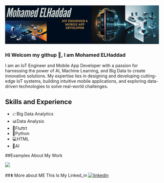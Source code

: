 ![I am IOT Engineer &Mobile app developer](https://github.com/mohamed0oo01/mohamed0oo01/blob/main/Black%20Gold%20Minimalist%20Elegant%20Business%20LinkedIn%20Banner%20(5).png)


### Hi Welcom my githup 👋, I am Mohamed ELHaddad



I am an  IoT Engineer and Mobile App Developer with a passion for harnessing the power of AI, Machine Learning, and Big Data to create innovative solutions. My expertise lies in designing and developing cutting-edge IoT systems, building intuitive mobile applications, and exploring data-driven technologies to solve real-world challenges.

## Skills and Experience
* 📈Big Data Analytics 
* 📊Data Analysis 
* 📱Fluttrt 
* 🐍Python 
* 💻HTML
* 🤖AI

##Examples About My Work

<img src ="https://github.com/mohamed0oo01/mohamed0oo01/blob/main/76PT.gif" width="256"/>

##⬇️ More about ME This Is My Linked_in
[<img src='https://cdn.jsdelivr.net/npm/simple-icons@3.0.1/icons/linkedin.svg' alt='linkedin' height='40'>](https://www.linkedin.com/in/https://www.linkedin.com/in/mohamed-elhaddad-ab5a052a4?lipi=urn%3Ali%3Apage%3Ad_flagship3_profile_view_base_contact_details%3BEVYBP20jT9i%2BGnSMYy7YpA%3D%3D/)  

